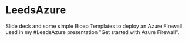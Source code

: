 # LeedsAzure

Slide deck and some simple Bicep Templates to deploy an Azure Firewall used in my #LeedsAzure presentation "Get started with Azure Firewall".
